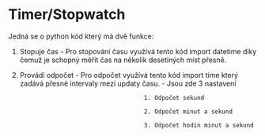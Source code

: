 # Timer/Stopwatch

Jedná se o python kód který má dvě funkce:

1. Stopuje čas - Pro stopování času využívá tento kód import datetime díky čemuž je schopný měřit čas na několik desetiných míst přesně.

2. Provádí odpočet - Pro odpočet využívá tento kód import time který zadává přesné intervaly mezi updaty času.
                   - Jsou zde 3 nastavení
   
                                          1. Odpočet sekund
   
                                          2. Odpočet minut a sekund
   
                                          3. Odpočet hodin minut a sekund
